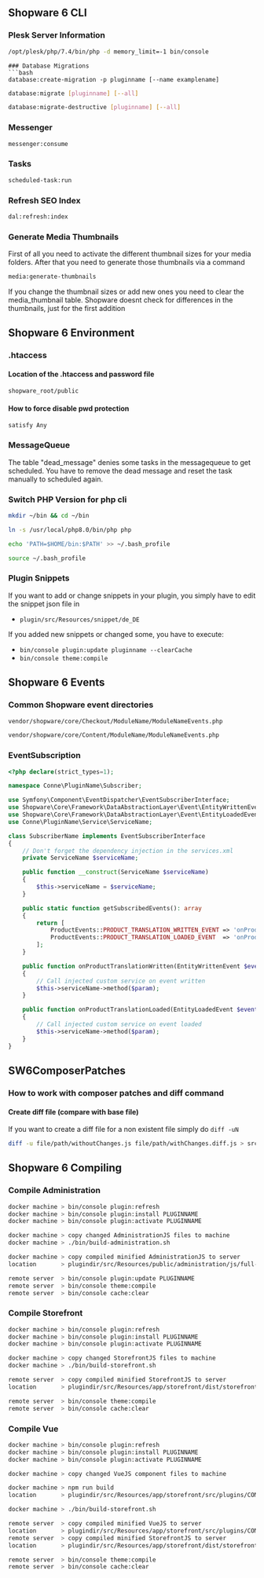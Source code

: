 ## Shopware 6 CLI
### Plesk Server Information
```bash
/opt/plesk/php/7.4/bin/php -d memory_limit=-1 bin/console
```

```
### Database Migrations
```bash
database:create-migration -p pluginname [--name examplename]
```
```bash
database:migrate [pluginname] [--all]
```
```bash
database:migrate-destructive [pluginname] [--all]
```
### Messenger
```bash
messenger:consume
```
### Tasks
```bash
scheduled-task:run
```
### Refresh SEO Index
```bash
dal:refresh:index
```
### Generate Media Thumbnails
First of all you need to activate the different thumbnail sizes for your media folders.
After that you need to generate those thumbnails via a command
```bash
media:generate-thumbnails
```
If you change the thumbnail sizes or add new ones you need to clear the media_thumbnail table.
Shopware doesnt check for differences in the thumbnails, just for the first addition

## Shopware 6 Environment
### .htaccess
#### Location of the .htaccess and password file
```bash 
shopware_root/public
```
#### How to force disable pwd protection
```bash
satisfy Any
```
### MessageQueue
The table "dead_message" denies some tasks in the messagequeue to get scheduled. You have to remove the dead message and reset the task manually to scheduled again.
### Switch PHP Version for php cli
```bash
mkdir ~/bin && cd ~/bin
```
```bash
ln -s /usr/local/php8.0/bin/php php
```
```bash
echo 'PATH=$HOME/bin:$PATH' >> ~/.bash_profile
```
```bash
source ~/.bash_profile
```
### Plugin Snippets
If you want to add or change snippets in your plugin, you simply have to edit the snippet json file in
  - ```plugin/src/Resources/snippet/de_DE```

If you added new snippets or changed some, you have to execute: 
  - ```bin/console plugin:update pluginname --clearCache```
  - ```bin/console theme:compile```

## Shopware 6 Events
### Common Shopware event directories
```bash
vendor/shopware/core/Checkout/ModuleName/ModuleNameEvents.php
```
```bash
vendor/shopware/core/Content/ModuleName/ModuleNameEvents.php
```
### EventSubscription
```php
<?php declare(strict_types=1);

namespace Conne\PluginName\Subscriber;

use Symfony\Component\EventDispatcher\EventSubscriberInterface;
use Shopware\Core\Framework\DataAbstractionLayer\Event\EntityWrittenEvent;
use Shopware\Core\Framework\DataAbstractionLayer\Event\EntityLoadedEvent;
use Conne\PluginName\Service\ServiceName;

class SubscriberName implements EventSubscriberInterface
{
    // Don't forget the dependency injection in the services.xml
    private ServiceName $serviceName;

    public function __construct(ServiceName $serviceName)
    {
        $this->serviceName = $serviceName;
    }

    public static function getSubscribedEvents(): array  
    {
        return [  
            ProductEvents::PRODUCT_TRANSLATION_WRITTEN_EVENT => 'onProductTranslationWritten',
            ProductEvents::PRODUCT_TRANSLATION_LOADED_EVENT  => 'onProductTranslationLoaded',
        ];  
    }

    public function onProductTranslationWritten(EntityWrittenEvent $event): void
    {
        // Call injected custom service on event written
        $this->serviceName->method($param);
    }

    public function onProductTranslationLoaded(EntityLoadedEvent $event): void
    {
        // Call injected custom service on event loaded
        $this->serviceName->method($param);
    }
}
```

## SW6ComposerPatches
### How to work with composer patches and diff command

#### Create diff file (compare with base file)

If you want to create a diff file for a non existent file simply do ```diff -uN```

```sh
diff -u file/path/withoutChanges.js file/path/withChanges.diff.js > src/patches/vendorname/modulename/describing_name.diff
```
## Shopware 6 Compiling
### Compile Administration
```bash
docker machine > bin/console plugin:refresh
docker machine > bin/console plugin:install PLUGINNAME
docker machine > bin/console plugin:activate PLUGINNAME

docker machine > copy changed AdministrationJS files to machine
docker machine > ./bin/build-administration.sh

docker machine > copy compiled minified AdministrationJS to server
location       > plugindir/src/Resources/public/administration/js/full-plugin-name.js

remote server  > bin/console plugin:update PLUGINNAME
remote server  > bin/console theme:compile
remote server  > bin/console cache:clear
```

### Compile Storefront
```bash
docker machine > bin/console plugin:refresh
docker machine > bin/console plugin:install PLUGINNAME
docker machine > bin/console plugin:activate PLUGINNAME

docker machine > copy changed StorefrontJS files to machine
docker machine > ./bin/build-storefront.sh

remote server  > copy compiled minified StorefrontJS to server
location       > plugindir/src/Resources/app/storefront/dist/storefront/js/full-plugin-name.js

remote server  > bin/console theme:compile
remote server  > bin/console cache:clear
```
### Compile Vue
```bash
docker machine > bin/console plugin:refresh
docker machine > bin/console plugin:install PLUGINNAME
docker machine > bin/console plugin:activate PLUGINNAME

docker machine > copy changed VueJS component files to machine

docker machine > npm run build
location       > plugindir/src/Resources/app/storefront/src/plugins/COMPONENT-NAME

docker machine > ./bin/build-storefront.sh

remote server  > copy compiled minified VueJS to server
location       > plugindir/src/Resources/app/storefront/src/plugins/COMPONENT-NAME/dist/COMPONENT-NAME.js
remote server  > copy compiled minified StorefrontJS to server
location       > plugindir/src/Resources/app/storefront/dist/storefront/js/full-plugin-name.js

remote server  > bin/console theme:compile
remote server  > bin/console cache:clear
```






